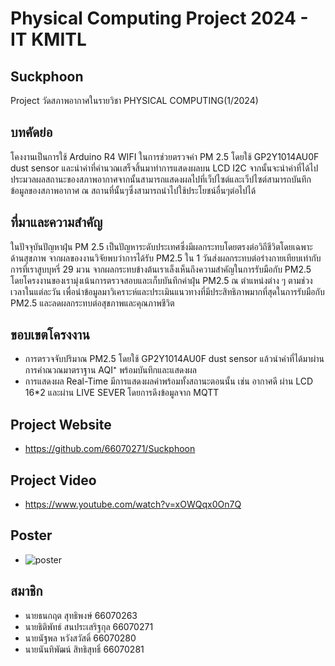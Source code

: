 # Physical Computing Project 2024 - IT KMITL
## Suckphoon
Project วัดสภาพอากาศในรายวิชา PHYSICAL COMPUTING(1/2024)
## บทคัดย่อ
โคงงานเป็นการใช้ Arduino R4 WIFI ในการช่วยตรวจค่า PM 2.5 โดยใช้ GP2Y1014AU0F dust sensor และนำค่าที่คำนวณเสร็จสิ้นมาทำการแสดงผลบน LCD I2C จากนั้นจะนำค่าที่ได้ไปประมวลผลสถานะของสภาพอากาศจากนั้นสามารถแสดงผลไปที่เว็ปไซต์และเว็ปไซต์สามารถบันทึกข้อมูลของสภาพอากาศ ณ สถานที่นั้นๆซึ่งสามารถนำไปใช้ประโยชน์อื่นๆต่อไปได้
## ที่มาและความสำคัญ
ในปัจจุบันปัญหาฝุ่น PM 2.5 เป็นปัญหาระดับประเทศซึ่งมีผลกระทบโดยตรงต่อวิถีชีวิตโดยเฉพาะด้านสุขภาพ จากผลของงานวิจัยพบว่าการได้รับ PM2.5 ใน 1 วันส่งผลกระทบต่อร่างกายเทียบเท่ากับการที่เราสูบบุหรี่ 29 มวน จากผลกระทบข้างต้นเราเล็งเห็นถึงความสำคัญในการรับมือกับ PM2.5 
โดยโครงงานของเรามุ่งเน้นการตรวจสอบและเก็บบันทึกค่าฝุ่น PM2.5 ณ ตำแหน่งต่าง ๆ ตามช่วงเวลาในแต่ละวัน เพื่อนำข้อมูลมาวิเคราะห์และประเมินแนวทางที่มีประสิทธิภาพมากที่สุดในการรับมือกับ PM2.5 และลดผลกระทบต่อสุขภาพและคุณภาพชีวิต
## ขอบเขตโครงงาน
- การตรวจจับปริมาณ PM2.5 โดยใช้ GP2Y1014AU0F dust sensor แล้วนำค่าที่ได้มาผ่านการคำณวณมาตราฐาน AQI⁺ พร้อมบันทึกและแสดงผล
- การแสดงผล Real-Time มีการแสดงผลค่าพร้อมทั้งสถานะตอนนั้น เช่น อากาศดี ผ่าน LCD 16*2 และผ่าน LIVE SEVER โดยการดึงข้อมูลจาก MQTT
## Project Website
- https://github.com/66070271/Suckphoon
## Project Video
- https://www.youtube.com/watch?v=xOWQqx0On7Q
## Poster
- ![poster](https://github.com/user-attachments/assets/9a144af0-c261-4ea5-85f2-b43ea9abdf2d)
## สมาชิก
- นายธนกฤต สุทธิพงษ์ 66070263
- นายธิติพัทธ์ สนประเสริฐกุล 66070271
- นายนัฐพล 	หวังสวัสดิ์ 66070280
- นายนันทิพัฒน์ สิทธิสุทธิ์ 66070281
